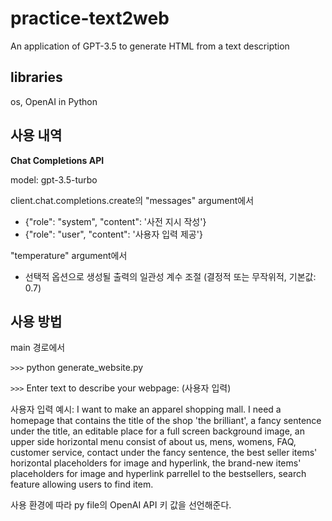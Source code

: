 # practice-text2web
An application of GPT-3.5 to generate HTML from a text description

## libraries
os, OpenAI in Python

## 사용 내역
**Chat Completions API**

model: gpt-3.5-turbo

client.chat.completions.create의 "messages" argument에서 
- {"role": "system", "content": '사전 지시 작성'}
- {"role": "user", "content": '사용자 입력 제공'}

"temperature" argument에서
- 선택적 옵션으로 생성될 출력의 일관성 계수 조절 (결정적 또는 무작위적, 기본값: 0.7)

## 사용 방법
main 경로에서 

`>>>` python generate_website.py

`>>>` Enter text to describe your webpage: (사용자 입력)

사용자 입력 예시:
I want to make an apparel shopping mall. I need a homepage that contains the title of the shop 'the brilliant', a fancy sentence under the title, an editable place for a full screen background image, an upper side horizontal menu consist of about us, mens, womens, FAQ, customer service, contact under the fancy sentence, the best seller items' horizontal placeholders for image and hyperlink, the brand-new items' placeholders for image and hyperlink parrellel to the bestsellers, search feature allowing users to find item.

사용 환경에 따라 py file의 OpenAI API 키 값을 선언해준다.
